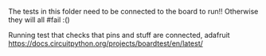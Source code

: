 The tests in this folder need to be connected to the board to run!! Otherwise they will all #fail :()

Running test that checks that pins and stuff are connected, adafruit
https://docs.circuitpython.org/projects/boardtest/en/latest/
